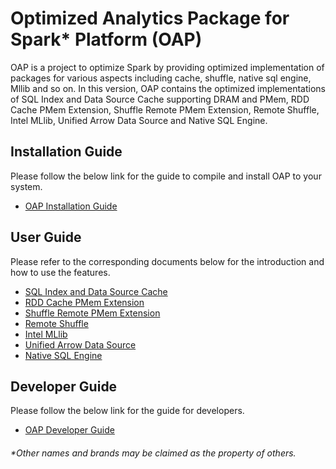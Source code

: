 # Optimized Analytics Package for Spark\* Platform (OAP)

OAP is a project to optimize Spark by providing optimized implementation of packages for various aspects including cache, shuffle, native sql engine, Mllib and so on. In this version, OAP contains the optimized implementations of SQL Index and Data Source Cache supporting DRAM and PMem, RDD Cache PMem Extension, Shuffle Remote PMem Extension,
Remote Shuffle, Intel MLlib, Unified Arrow Data Source and Native SQL Engine.

## Installation Guide
Please follow the below link for the guide to compile and install OAP to your system.
* [OAP Installation Guide](./docs/OAP-Installation-Guide.md)

## User Guide
Please refer to the corresponding documents below for the introduction and how to use the features.

* [SQL Index and Data Source Cache](./oap-cache/oap/README.md)
* [RDD Cache PMem Extension](./oap-spark/README.md)
* [Shuffle Remote PMem Extension](./oap-shuffle/RPMem-shuffle/README.md)
* [Remote Shuffle](./oap-shuffle/remote-shuffle/README.md)
* [Intel MLlib](./oap-mllib/README.md)
* [Unified Arrow Data Source](./oap-data-source/arrow/README.md)
* [Native SQL Engine](./oap-native-sql/README.md)

## Developer Guide
Please follow the below link for the guide for developers.
* [OAP Developer Guide](./docs/Developer-Guide.md)

###### \*Other names and brands may be claimed as the property of others.
